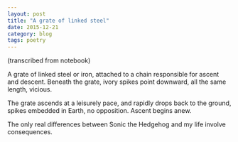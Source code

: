 ```yaml
---
layout: post
title: "A grate of linked steel"
date: 2015-12-21
category: blog
tags: poetry
---
```


(transcribed from notebook)

A grate of linked steel or iron, attached to a chain responsible for ascent and descent. Beneath the grate, ivory spikes point downward, all the same length, vicious.

The grate ascends at a leisurely pace, and rapidly drops back to the ground, spikes embedded in Earth, no opposition. Ascent begins anew.

The only real differences between Sonic the Hedgehog and my life involve consequences.

